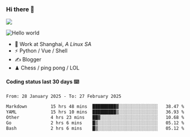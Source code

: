 ### Hi there 👋
![](https://komarev.com/ghpvc/?username=Xuhandsome)


<img src="https://github-readme-stats.vercel.app/api?username=XuHandsome&show_icons=true&theme=merko" alt="Hello world">

<br/>

- 🍻  Work at Shanghai, _A Linux SA_
- ⚡  Python / Vue / Shell
- ✍️  Blogger
- ♟  Chess / ping pong / LOL

#### Coding status last 30 days ⌨️

<!--START_SECTION:waka-->

```txt
From: 28 January 2025 - To: 27 February 2025

Markdown         15 hrs 48 mins  █████████▓░░░░░░░░░░░░░░░   38.47 %
YAML             15 hrs 10 mins  █████████▒░░░░░░░░░░░░░░░   36.93 %
Other            4 hrs 23 mins   ██▓░░░░░░░░░░░░░░░░░░░░░░   10.68 %
Go               2 hrs 6 mins    █▒░░░░░░░░░░░░░░░░░░░░░░░   05.12 %
Bash             2 hrs 6 mins    █▒░░░░░░░░░░░░░░░░░░░░░░░   05.12 %
```

<!--END_SECTION:waka-->
